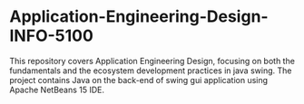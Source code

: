 # Application-Engineering-Design-INFO-5100

This repository covers Application Engineering Design, focusing on both the fundamentals and the ecosystem development practices in java swing. The project contains Java on the back-end of swing gui application using Apache NetBeans 15 IDE.

